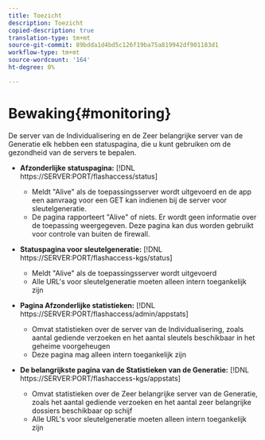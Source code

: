 ```yaml
---
title: Toezicht
description: Toezicht
copied-description: true
translation-type: tm+mt
source-git-commit: 89bdda1d4bd5c126f19ba75a819942df901183d1
workflow-type: tm+mt
source-wordcount: '164'
ht-degree: 0%

---
```



# Bewaking{#monitoring}

De server van de Individualisering en de Zeer belangrijke server van de Generatie elk hebben een statuspagina, die u kunt gebruiken om de gezondheid van de servers te bepalen.

* **Afzonderlijke statuspagina:** [!DNL https://SERVER:PORT/flashaccess/status]

   * Meldt &quot;Alive&quot; als de toepassingsserver wordt uitgevoerd en de app een aanvraag voor een GET kan indienen bij de server voor sleutelgeneratie.
   * De pagina rapporteert &quot;Alive&quot; of niets. Er wordt geen informatie over de toepassing weergegeven. Deze pagina kan dus worden gebruikt voor controle van buiten de firewall.

* **Statuspagina voor sleutelgeneratie:** [!DNL https://SERVER:PORT/flashaccess-kgs/status]

   * Meldt &quot;Alive&quot; als de toepassingsserver wordt uitgevoerd
   * Alle URL&#39;s voor sleutelgeneratie moeten alleen intern toegankelijk zijn

* **Pagina Afzonderlijke statistieken:** [!DNL https://SERVER:PORT/flashaccess/admin/appstats]

   * Omvat statistieken over de server van de Individualisering, zoals aantal gediende verzoeken en het aantal sleutels beschikbaar in het geheime voorgeheugen
   * Deze pagina mag alleen intern toegankelijk zijn

* **De belangrijkste pagina van de Statistieken van de Generatie:** [!DNL https://SERVER:PORT/flashaccess-kgs/appstats]

   * Omvat statistieken over de Zeer belangrijke server van de Generatie, zoals het aantal gediende verzoeken en het aantal zeer belangrijke dossiers beschikbaar op schijf
   * Alle URL&#39;s voor sleutelgeneratie moeten alleen intern toegankelijk zijn

